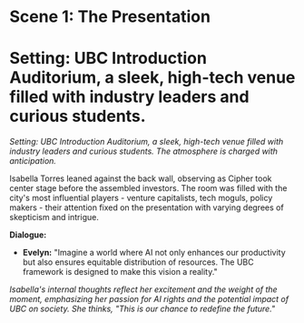 # Scene 1: The Presentation
# Setting: UBC Introduction Auditorium, a sleek, high-tech venue filled with industry leaders and curious students.

*Setting: UBC Introduction Auditorium, a sleek, high-tech venue filled with industry leaders and curious students. The atmosphere is charged with anticipation.*

Isabella Torres leaned against the back wall, observing as Cipher took center stage before the assembled investors. The room was filled with the city's most influential players - venture capitalists, tech moguls, policy makers - their attention fixed on the presentation with varying degrees of skepticism and intrigue.

**Dialogue:**
- **Evelyn:** "Imagine a world where AI not only enhances our productivity but also ensures equitable distribution of resources. The UBC framework is designed to make this vision a reality."

*Isabella's internal thoughts reflect her excitement and the weight of the moment, emphasizing her passion for AI rights and the potential impact of UBC on society. She thinks, "This is our chance to redefine the future."*
